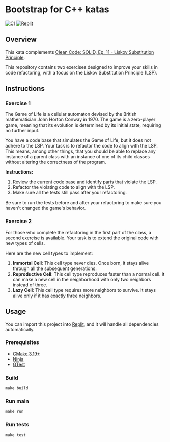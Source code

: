 # Bootstrap for C++ katas

[![CI](https://github.com/Coding-Cuddles/game-of-life-refactoring-cpp-kata/actions/workflows/main.yml/badge.svg)](https://github.com/Coding-Cuddles/game-of-life-refactoring-cpp-kata/actions/workflows/main.yml)
[![Replit](https://replit.com/badge?caption=Try%20with%20Replit&variant=small)](https://replit.com/new/github/Coding-Cuddles/game-of-life-refactoring-cpp-kata)

## Overview

This kata complements [Clean Code: SOLID, Ep. 11 - Liskov Substitution Principle](https://cleancoders.com/episode/clean-code-episode-11-p1).

This repository contains two exercises designed to improve your skills in
code refactoring, with a focus on the Liskov Substitution Principle (LSP).

## Instructions

### Exercise 1

The Game of Life is a cellular automaton devised by the British mathematician
John Horton Conway in 1970. The game is a zero-player game, meaning that its
evolution is determined by its initial state, requiring no further input.

You have a code base that simulates the Game of Life, but it does not adhere to
the LSP. Your task is to refactor the code to align with the LSP. This means,
among other things, that you should be able to replace any instance of a parent
class with an instance of one of its child classes without altering the
correctness of the program.

**Instructions:**

1. Review the current code base and identify parts that violate the LSP.
2. Refactor the violating code to align with the LSP.
3. Make sure all the tests still pass after your refactoring.

Be sure to run the tests before and after your refactoring to make sure you
haven't changed the game's behavior.

### Exercise 2

For those who complete the refactoring in the first part of the class, a second
exercise is available. Your task is to extend the original code with new types
of cells.

Here are the new cell types to implement:

1. **Immortal Cell**: This cell type never dies. Once born, it stays alive
   through all the subsequent generations.
2. **Reproductive Cell**: This cell type reproduces faster than a normal cell.
   It can make a new cell in the neighborhood with only two neighbors instead of
   three.
3. **Lazy Cell**: This cell type requires more neighbors to survive. It stays
   alive only if it has exactly three neighbors.

## Usage

You can import this project into [Replit](https://replit.com), and it will
handle all dependencies automatically.

### Prerequisites

* [CMake 3.19+](https://cmake.org)
* [Ninja](https://ninja-build.org)
* [GTest](https://github.com/google/googletest)

### Build

```console
make build
```

### Run main

```console
make run
```

### Run tests

```console
make test
```

